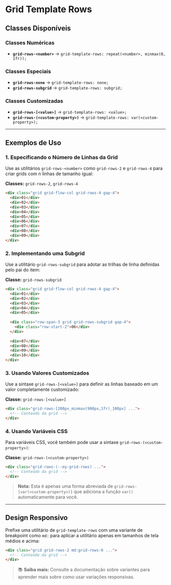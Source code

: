 # Grid Template Rows

## Classes Disponíveis

### Classes Numéricas
- **`grid-rows-<number>`** → `grid-template-rows: repeat(<number>, minmax(0, 1fr));`

### Classes Especiais
- **`grid-rows-none`** → `grid-template-rows: none;`
- **`grid-rows-subgrid`** → `grid-template-rows: subgrid;`

### Classes Customizadas
- **`grid-rows-[<value>]`** → `grid-template-rows: <value>;`
- **`grid-rows-(<custom-property>)`** → `grid-template-rows: var(<custom-property>);`

---

## Exemplos de Uso

### 1. Especificando o Número de Linhas da Grid

Use as utilitários `grid-rows-<number>` como `grid-rows-2` e `grid-rows-4` para criar grids com n linhas de tamanho igual:

**Classes:** `grid-rows-2`, `grid-rows-4`

```html
<div class="grid grid-flow-col grid-rows-4 gap-4">
  <div>01</div>
  <div>02</div>
  <div>03</div>
  <div>04</div>
  <div>05</div>
  <div>06</div>
  <div>07</div>
  <div>08</div>
  <div>09</div>
</div>
```

### 2. Implementando uma Subgrid

Use a utilitário `grid-rows-subgrid` para adotar as trilhas de linha definidas pelo pai do item:

**Classe:** `grid-rows-subgrid`

```html
<div class="grid grid-flow-col grid-rows-4 gap-4">
  <div>01</div>
  <div>02</div>
  <div>03</div>
  <div>04</div>
  <div>05</div>
  
  <div class="row-span-3 grid grid-rows-subgrid gap-4">
    <div class="row-start-2">06</div>
  </div>
  
  <div>07</div>
  <div>08</div>
  <div>09</div>
  <div>10</div>
</div>
```

### 3. Usando Valores Customizados

Use a sintaxe `grid-rows-[<value>]` para definir as linhas baseado em um valor completamente customizado:

**Classe:** `grid-rows-[<value>]`

```html
<div class="grid-rows-[200px_minmax(900px,1fr)_100px] ...">
  <!-- Conteúdo da grid -->
</div>
```

### 4. Usando Variáveis CSS

Para variáveis CSS, você também pode usar a sintaxe `grid-rows-(<custom-property>)`:

**Classe:** `grid-rows-(<custom-property>)`

```html
<div class="grid-rows-(--my-grid-rows) ...">
  <!-- Conteúdo da grid -->
</div>
```

> **Nota:** Esta é apenas uma forma abreviada de `grid-rows-[var(<custom-property>)]` que adiciona a função `var()` automaticamente para você.

---

## Design Responsivo

Prefixe uma utilitário de `grid-template-rows` com uma variante de breakpoint como `md:` para aplicar a utilitário apenas em tamanhos de tela médios e acima:

```html
<div class="grid grid-rows-2 md:grid-rows-6 ...">
  <!-- Conteúdo da grid -->
</div>
```

> 📚 **Saiba mais:** Consulte a documentação sobre variantes para aprender mais sobre como usar variações responsivas.

